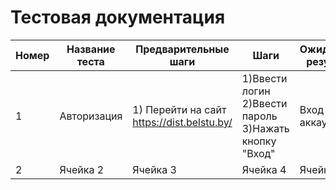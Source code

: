 # Тестовая документация
| Номер | Название теста | Предварительные шаги | Шаги | Ожидаемый результат | Результат | Описание | Скриншот |
| ----- | ----------- | ----------------- | ----------------- | ----------- | ----------- | ----------- | ----------- |
| 1 | Авторизация | 1) Перейти на сайт https://dist.belstu.by/ | 1)Ввести логин<br>2)Ввести пароль<br>3)Нажать кнопку "Вход" | Вход в аккаунт | Успешно | - | <image src="https://picsum.photos/800/600" alt="Описание картинки"> |
| 2    | Ячейка 2    | Ячейка 3    | Ячейка 4    | Ячейка 5    | Ячейка 6    | Ячейка 7    | Ячейка 8    |
